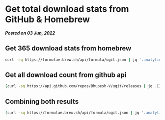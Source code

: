 # Get total download stats from GitHub & Homebrew
**_Posted on 03 Jun, 2022_**


## Get 365 download stats from homebrew

```bash
curl -sq https://formulae.brew.sh/api/formula/ugit.json | jq '.analytics.install_on_request."365d".ugit'
```

## Get all download count from github api

```bash
(curl -sq https://api.github.com/repos/Bhupesh-V/ugit/releases | jq .[].assets[0].download_count | tr "\012" "+" ; echo "0") | bc
```


## Combining both results

```bash
(curl -sq https://formulae.brew.sh/api/formula/ugit.json | jq '.analytics.install_on_request."365d".ugit' | tr "\012" "+" && (curl -sq https://api.github.com/repos/Bhupesh-V/ugit/releases | jq .[].assets[0].download_count | tr "\012" "+" ; echo "0")) | bc
```
